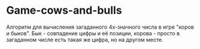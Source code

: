 # Game-cows-and-bulls
Алгоритм для вычисления загаданного 4х-значного числа в игре "коров и быков".
Бык - совпадение цифры и её позиции, корова - просто в загаданном числе есть такая же цифра, но на другом месте.
